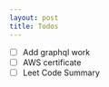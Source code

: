 ```yaml
---
layout: post
title: Todos
---
```


- [ ] Add graphql work
- [ ] AWS certificate
- [ ] Leet Code Summary
